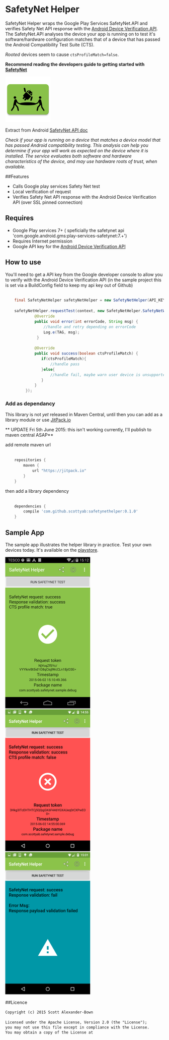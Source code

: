 SafetyNet Helper
=================

SafetyNet Helper wraps the Google Play Services SafetyNet.API and verifies Safety Net API response with the [Android Device Verification API](https://developer.android.com/google/play/safetynet/start.html#verify-compat-check). The SafetyNet.API analyses the device your app is running on to test it's software/hardware configuration matches that of a device that has passed the Android Compatibility Test Suite (CTS). 

*Rooted* devices seem to cause `ctsProfileMatch=false`.

**Recommend reading the developers guide to getting started with [SafetyNet](https://developer.android.com/google/play/safetynet/start.html)**


![](./sample/src/main/res/mipmap-xxhdpi/ic_launcher.png)


Extract from Android [SafetyNet API doc](https://developer.android.com/google/play/safetynet/index.html)

*Check if your app is running on a device that matches a device model that has passed Android compatibility testing. This analysis can help you determine if your app will work as expected on the device where it is installed. The service evaluates both software and hardware characteristics of the device, and may use hardware roots of trust, when available.*


##Features

* Calls Google play services Safety Net test
* Local verification of request
* Verifies Safety Net API response with the Android Device Verification API (over SSL pinned connection) 
  	

## Requires

* Google Play services 7+ ( speficially the safetynet api 'com.google.android.gms:play-services-safetynet:7.+')
* Requires Internet permission
* Google API key for the [Android Device Verification API](https://developer.android.com/training/safetynet/index.html#verify-compat-check) 



## How to use

You'll need to get a API key from the Google developer console to allow you to verify with the Android Device Verification API (in the sample project this is set via a BuildConfig field to keep my api key out of Github)

```java

    final SafetyNetHelper safetyNetHelper = new SafetyNetHelper(API_KEY);
    
    safetyNetHelper.requestTest(context, new SafetyNetHelper.SafetyNetWrapperCallback() {
             @Override
             public void error(int errorCode, String msg) {
             	 //handle and retry depending on errorCode
                 Log.e(TAG, msg);
              }

             @Override
             public void success(boolean ctsProfileMatch) {
             	if(ctsProfileMatch){
             		//handle pass 
             	}else{
             		//handle fail, maybe warn user device is unsupported?
             	}	
             }
         });
```

### Add as dependancy

This library is not _yet_ released in Maven Central, until then you can add as a library module or use [JitPack.io](https://jitpack.io)

** UPDATE Fri 5th June 2015: this isn't working currently, I'll publish to maven central ASAP**


add remote maven url

```gradle

    repositories {
        maven {
            url "https://jitpack.io"
        }
    }
```
    
then add a library dependency

```gradle

    dependencies {
        compile 'com.github.scottyab:safetynethelper:0.1.0'
    }
```


## Sample App

The sample app illustrates the helper library in practice. Test your own devices today. It's available on the [playstore](https://play.google.com/store/apps/details?id=com.scottyab.safetynet.sample]). 

<img width="270" src="./art/sample_req_pass_cts_pass.png"> 
<br>
<img width="270" src="./art/sample_req_pass_cts_fail.png"> 
<img width="270" src="./art/sample_req_pass_validation_fail.png"> 


##Licence 

	Copyright (c) 2015 Scott Alexander-Bown
    
    Licensed under the Apache License, Version 2.0 (the "License");
    you may not use this file except in compliance with the License.
    You may obtain a copy of the License at
